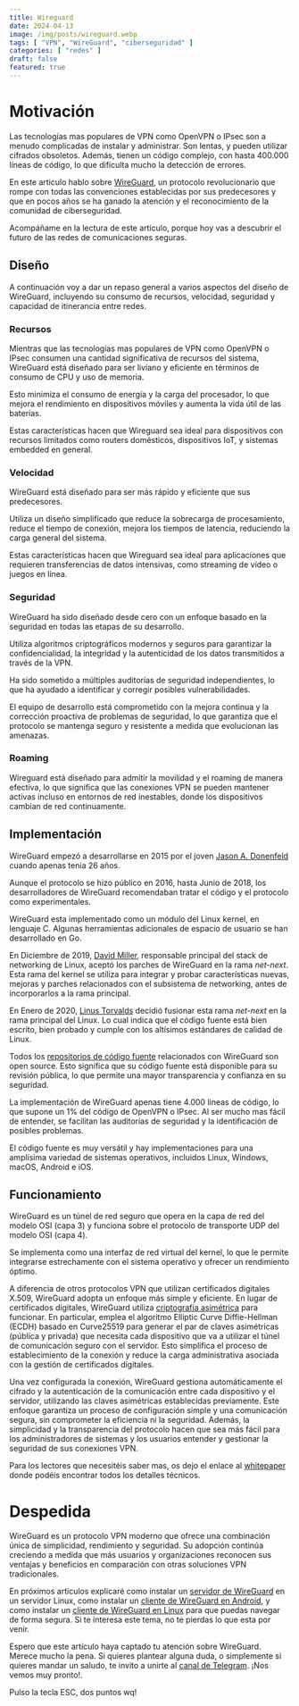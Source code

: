 ```yaml
---
title: Wireguard
date: 2024-04-13
image: /img/posts/wireguard.webp
tags: [ "VPN", "WireGuard", "ciberseguridad" ]
categories: [ "redes" ]
draft: false
featured: true
---
```


# Motivación

Las tecnologías mas populares de VPN como OpenVPN o IPsec son a menudo complicadas de instalar y administrar. Son lentas, y pueden utilizar cifrados obsoletos. Además, tienen un código complejo, con hasta 400.000 líneas de código, lo que dificulta mucho la detección de errores.

En este articulo hablo sobre [WireGuard](https://www.wireguard.com/), un protocolo revolucionario que rompe con todas las convenciones establecidas por sus predecesores y que en pocos años se ha ganado la atención y el reconocimiento de la comunidad de ciberseguridad.

Acompáñame en la lectura de este articulo, porque hoy vas a descubrir el futuro de las redes de comunicaciones seguras.

## Diseño

A continuación voy a dar un repaso general a varios aspectos del diseño de WireGuard, incluyendo su consumo de recursos, velocidad, seguridad y capacidad de itinerancia entre redes.

### Recursos

Mientras que las tecnologías mas populares de VPN como OpenVPN o IPsec consumen una cantidad significativa de recursos del sistema, WireGuard está diseñado para ser liviano y eficiente en términos de consumo de CPU y uso de memoria.

Esto minimiza el consumo de energía y la carga del procesador, lo que mejora el rendimiento en dispositivos móviles y aumenta la vida útil de las baterías.

Estas características hacen que Wireguard sea ideal para dispositivos con recursos limitados como routers domésticos, dispositivos IoT, y sistemas embedded en general.

### Velocidad

WireGuard está diseñado para ser más rápido y eficiente que sus predecesores.

Utiliza un diseño simplificado que reduce la sobrecarga de procesamiento, reduce el tiempo de conexión, mejora los tiempos de latencia, reduciendo la carga general del sistema.

Estas características hacen que Wireguard sea ideal para aplicaciones que requieren transferencias de datos intensivas, como streaming de vídeo o juegos en línea.

### Seguridad

WireGuard ha sido diseñado desde cero con un enfoque basado en la seguridad en todas las etapas de su desarrollo.

Utiliza algoritmos criptográficos modernos y seguros para garantizar la confidencialidad, la integridad y la autenticidad de los datos transmitidos a través de la VPN.

Ha sido sometido a múltiples auditorías de seguridad independientes, lo que ha ayudado a identificar y corregir posibles vulnerabilidades.

El equipo de desarrollo está comprometido con la mejora continua y la corrección proactiva de problemas de seguridad, lo que garantiza que el protocolo se mantenga seguro y resistente a medida que evolucionan las amenazas.

### Roaming

Wireguard está diseñado para admitir la movilidad y el roaming de manera efectiva, lo que significa que las conexiones VPN se pueden mantener activas incluso en entornos de red inestables, donde los dispositivos cambian de red continuamente.

## Implementación

WireGuard empezó a desarrollarse en 2015 por el joven [Jason A. Donenfeld](https://www.businessinsider.es/logro-captar-atencion-hacker-seguridad-vpn-793259) cuando apenas tenia 26 años.

Aunque el protocolo se hizo público en 2016, hasta Junio de 2018, los desarrolladores de WireGuard recomendaban tratar el código y el protocolo como experimentales.

WireGuard esta implementado como un módulo del Linux kernel, en lenguaje C. Algunas herramientas adicionales de espacio de usuario se han desarrollado en Go.

En Diciembre de 2019, [David Miller](https://en.wikipedia.org/wiki/David_S._Miller), responsable principal del stack de networking de Linux, aceptó los parches de WireGuard en la rama *net-next*. Esta rama del kernel se utiliza para integrar y probar características nuevas, mejoras y parches relacionados con el subsistema de networking, antes de incorporarlos a la rama principal.

En Enero de 2020, [Linus Torvalds](https://es.wikipedia.org/wiki/Linus_Torvalds) decidió fusionar esta rama *net-next* en la rama principal del Linux. Lo cual indica que el código fuente está bien escrito, bien probado y cumple con los altísimos estándares de calidad de Linux.

Todos los [repositorios de código fuente](https://www.wireguard.com/repositories/) relacionados con WireGuard son open source. Esto significa que su código fuente está disponible para su revisión pública, lo que permite una mayor transparencia y confianza en su seguridad.

La implementación de WireGuard apenas tiene 4.000 lineas de código, lo que supone un 1% del código de OpenVPN o IPsec. Al ser mucho mas fácil de entender, se facilitan las auditorías de seguridad y la identificación de posibles problemas.

El código fuente es muy versátil y hay implementaciones para una amplísima variedad de sistemas operativos, incluidos Linux, Windows, macOS, Android e iOS.

## Funcionamiento

WireGuard es un túnel de red seguro que opera en la capa de red del modelo OSI (capa 3) y funciona sobre el protocolo de transporte UDP del modelo OSI (capa 4).

Se implementa como una interfaz de red virtual del kernel, lo que le permite integrarse estrechamente con el sistema operativo y ofrecer un rendimiento óptimo.

A diferencia de otros protocolos VPN que utilizan certificados digitales X.509, WireGuard adopta un enfoque más simple y eficiente. En lugar de certificados digitales, WireGuard utiliza [criptografía asimétrica](/post/2024/criptografia-asimetrica) para funcionar. En particular, emplea el algoritmo Elliptic Curve Diffie-Hellman (ECDH) basado en Curve25519 para generar el par de claves asimétricas (pública y privada) que necesita cada dispositivo que va a utilizar el túnel de comunicación seguro con el servidor. Esto simplifica el proceso de establecimiento de la conexión y reduce la carga administrativa asociada con la gestión de certificados digitales.

Una vez configurada la conexión, WireGuard gestiona automáticamente el cifrado y la autenticación de la comunicación entre cada dispositivo y el servidor, utilizando las claves asimétricas establecidas previamente. Este enfoque garantiza un proceso de configuración simple y una comunicación segura, sin comprometer la eficiencia ni la seguridad. Además, la simplicidad y la transparencia del protocolo hacen que sea más fácil para los administradores de sistemas y los usuarios entender y gestionar la seguridad de sus conexiones VPN.

Para los lectores que necesitéis saber mas, os dejo el enlace al [whitepaper](https://www.wireguard.com/papers/wireguard.pdf) donde podéis encontrar todos los detalles técnicos.

# Despedida

WireGuard es un protocolo VPN moderno que ofrece una combinación única de simplicidad, rendimiento y seguridad. Su adopción continúa creciendo a medida que más usuarios y organizaciones reconocen sus ventajas y beneficios en comparación con otras soluciones VPN tradicionales.

En próximos articulos explicaré como instalar un [servidor de WireGuard](/post/2024/wireguard-server) en un servidor Linux, como instalar un [cliente de WireGuard en Android](/post/2024/wireguard-client-android), y como instalar un [cliente de WireGuard en Linux](/post/2024/wireguard-client-linux) para que puedas navegar de forma segura. Si te interesa este tema, no te pierdas lo que esta por venir.

Espero que este artículo haya captado tu atención sobre WireGuard. Merece mucho la pena. Si quieres plantear alguna duda, o simplemente si quieres mandar un saludo, te invito a unirte al [canal de Telegram](https://t.me/lateclaescape). ¡Nos vemos muy pronto!.

Pulso la tecla ESC, dos puntos wq!
